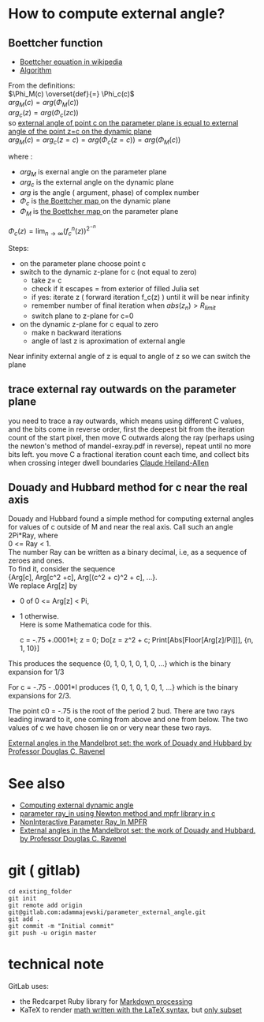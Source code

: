 
# How to compute external angle?



## Boettcher function
* [Boettcher equation in wikipedia](https://en.wikipedia.org/wiki/B%C3%B6ttcher%27s_equation)
* [Algorithm](https://en.wikibooks.org/wiki/Fractals/Iterations_in_the_complex_plane/boettcher#ArgPhi_-_External_angle_-_angular_component_of_complex_potential)


From the definitions:  
$`\Phi_M(c) \overset{def}{=} \Phi_c(c)`$  
$`arg_M(c)  = arg(\Phi_M(c)) `$  
$`arg_c(z) = arg(\Phi_c(z c)) `$  
so [external angle of point c on the parameter plane is equal to external angle of the point z=c on the dynamic plane](https://en.wikipedia.org/wiki/External_ray)  
$`arg_M(c) = arg_c(z=c) = arg(\Phi_c(z= c)) = arg(\Phi_M(c)) `$


where :
* $`arg_M`$ is exernal angle on the parameter plane
* $`arg_c`$ is the external angle on the dynamic plane
* $`arg`$ is the angle ( argument, phase) of complex number
* $`\Phi_c`$ is [the Boettcher map ](https://en.wikipedia.org/wiki/External_ray#Dynamical_plane_.3D_z-plane) on the dynamic plane
* $`\Phi_M`$ is [the Boettcher map ](https://en.wikipedia.org/wiki/External_ray#Dynamical_plane_.3D_z-plane) on the parameter plane


$` \Phi_c(z) = \lim_{n\to \infty} (f_c^n(z))^{2^{-n}} `$



Steps:
* on the parameter plane choose point c
* switch to the dynamic z-plane for c (not equal to zero)
  * take z= c 
  * check if it escapes = from exterior of filled Julia set
  * if yes: iterate z ( forward iteration  f_c(z) ) until it will be near infinity
  * remember number of final iteration when $`abs(z_n) > R_{limit} `$
  * switch plane to z-plane for c=0
* on the dynamic z-plane for c equal to zero
  * make n backward iterations 
  * angle of last z is aproximation of external angle 
  
  
  
Near infinity external angle of z is equal to angle of z so we can switch the plane


## trace external ray outwards on the parameter plane

>>>
you need to trace a ray outwards, which means using different C values, and the bits come in reverse order, first the deepest bit from the iteration count of the start pixel, then move C outwards along the ray
(perhaps using the newton's method of mandel-exray.pdf in reverse), repeat until no more bits left.  you move C a fractional iteration count each time, and collect bits when crossing integer dwell boundaries
[Claude Heiland-Allen](http://mathr.co.uk/blog/)
>>>


##  Douady and Hubbard method for c near the real axis

>>>
Douady and Hubbard found a simple method for computing external angles for values of c outside of M and near the real axis. Call such an angle 2Pi*Ray, where   
    0 <= Ray < 1.   
The number Ray can be written as a binary decimal, i.e, as a sequence of zeroes and ones.   
To find it, consider the sequence  
    {Arg[c], Arg[c^2 +c], Arg[(c^2 + c)^2 + c], ...}.  
We replace Arg[z] by 
* 0 of 0 <= Arg[z] < Pi, 
* 1 otherwise.   
Here is some Mathematica code for this.  

    c = -.75 +.0001*I; 
    z = 0;
    Do[z = z^2 + c; Print[Abs[Floor[Arg[z]/Pi]]], {n, 1, 10}]

This produces the sequence {0, 1, 0, 1, 0, 1, 0, ...} which is the binary expansion for 1/3  

For c = -.75 - .0001*I produces {1, 0, 1, 0, 1, 0, 1, ...} which is the binary expansions for 2/3.  

The point c0 = -.75 is the root of the period 2 bud. There are two rays leading inward to it, one coming from above and one from below. The two values of c we have chosen lie on or very near these two rays.
>>>  
   
[External angles in the Mandelbrot set: the work of Douady and Hubbard by Professor Douglas C. Ravenel](https://web.math.rochester.edu/people/faculty/doug/oldcourses/215s98/lecture10.html)








# See also
* [Computing external dynamic angle](https://gitlab.com/adammajewski/dynamic_external_angle)
* [parameter ray_in using Newton method and mpfr library in c ](https://gitlab.com/c_files/parameter_ray_in_newton_mpfr)
* [NonInteractive Parameter Ray_In MPFR](https://gitlab.com/adammajewski/NonInteractiveParameterRayInMPFR)
* [External angles in the Mandelbrot set: the work of Douady and Hubbard. by Professor Douglas C. Ravenel](https://web.math.rochester.edu/people/faculty/doug/oldcourses/215s98/lecture10.html)

# git ( gitlab)

```
cd existing_folder
git init
git remote add origin git@gitlab.com:adammajewski/parameter_external_angle.git
git add .
git commit -m "Initial commit"
git push -u origin master
```


# technical note
GitLab uses:
* the Redcarpet Ruby library for [Markdown processing](https://gitlab.com/gitlab-org/gitlab-ce/blob/master/doc/user/markdown.md)
* KaTeX to render [math written with the LaTeX syntax](https://gitlab.com/gitlab-org/gitlab-ce/blob/master/doc/user/markdown.md), but [only subset](https://khan.github.io/KaTeX/function-support.html)

